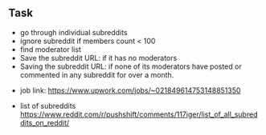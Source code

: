 ## Task

- go through individual subreddits
- ignore subreddit if members count < 100
- find moderator list
- Save the subreddit URL: if it has no moderators
- Saving the subreddit URL: if none of its moderators have posted or commented in any subreddit for over a month.

* job link: https://www.upwork.com/jobs/~021849614753148851350

* list of subreddits
  https://www.reddit.com/r/pushshift/comments/117iger/list_of_all_subreddits_on_reddit/
